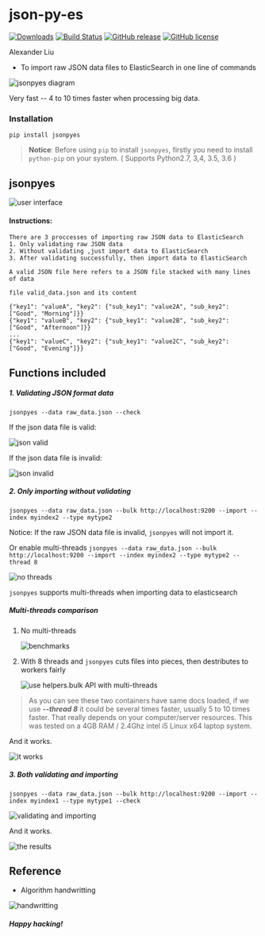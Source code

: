 json-py-es
==========

[![Downloads](https://pepy.tech/badge/jsonpyes)](https://pepy.tech/project/jsonpyes)
[![Build Status](https://travis-ci.org/xros/jsonpyes.svg?branch=master)](https://travis-ci.org/xros/jsonpyes)
[![GitHub release](https://img.shields.io/github/release/xros/jsonpyes.svg)](https://github.com/xros/jsonpyes/releases)
[![GitHub license](https://img.shields.io/github/license/xros/jsonpyes.svg)](https://github.com/xros/jsonpyes/blob/master/LICENSE)

Alexander Liu

* To import raw JSON data files to ElasticSearch in one line of commands

![jsonpyes diagram](static/jsonpyes_data_processing_diagram.png)

Very fast -- 4 to 10 times faster when processing big data.


### Installation

```pip install jsonpyes```  

> **Notice**: Before using `pip` to install `jsonpyes`, firstly you need to install `python-pip` on your system. ( Supports Python2.7, 3,4, 3.5, 3.6 )


jsonpyes
--------

![user interface](https://raw.githubusercontent.com/xros/jsonpyes/master/static/snapshot236.png)

#### Instructions:
    There are 3 proccesses of importing raw JSON data to ElasticSearch
    1. Only validating raw JSON data
    2. Without validating ,just import data to ElasticSearch
    3. After validating successfully, then import data to ElasticSearch

    A valid JSON file here refers to a JSON file stacked with many lines of data
    
    file valid_data.json and its content

    {"key1": "valueA", "key2": {"sub_key1": "value2A", "sub_key2": ["Good", "Morning"]}}
    {"key1": "valueB", "key2": {"sub_key1": "value2B", "sub_key2": ["Good", "Afternoon"]}}
    ...
    {"key1": "valueC", "key2": {"sub_key1": "value2C", "sub_key2": ["Good", "Evening"]}}



Functions included
------------------

##### 1. Validating JSON format data

```jsonpyes --data raw_data.json --check```

If the json data file is valid: 

![json valid](https://raw.githubusercontent.com/xros/jsonpyes/master/static/snapshot98.jpg)

If the json data file is invalid: 

![json invalid](https://raw.githubusercontent.com/xros/jsonpyes/master/static/snapshot99.jpg)

##### 2. Only importing without validating

```jsonpyes --data raw_data.json --bulk http://localhost:9200 --import --index myindex2 --type mytype2```

Notice: If the raw JSON data file is invalid, `jsonpyes` will not import it.

Or enable multi-threads ```jsonpyes --data raw_data.json --bulk http://localhost:9200 --import --index myindex2 --type mytype2 --thread 8```

![no threads](https://raw.githubusercontent.com/xros/jsonpyes/master/static/snapshot102.jpg)

```jsonpyes``` supports multi-threads when importing data to elasticsearch


##### Multi-threads comparison

1. No multi-threads 

    ![benchmarks](https://raw.githubusercontent.com/xros/jsonpyes/master/static/snapshot237.png)

2. With 8 threads and `jsonpyes` cuts files into pieces, then destributes to workers fairly 

    ![use helpers.bulk API with multi-threads](https://raw.githubusercontent.com/xros/jsonpyes/master/static/snapshot235.png)

> As you can see these two containers have same docs loaded, if we use **_--thread 8_** it could be several times faster, usually 5 to 10 times faster.
> That really depends on your computer/server resources.
This was tested on a 4GB RAM / 2.4Ghz intel i5 Linux x64 laptop system.

And it works.

![it works](https://raw.githubusercontent.com/xros/jsonpyes/master/static/snapshot105.jpg)

##### 3. Both validating and importing

```jsonpyes --data raw_data.json --bulk http://localhost:9200 --import --index myindex1 --type mytype1 --check```

![validating and importing](https://raw.githubusercontent.com/xros/jsonpyes/master/static/snapshot135.png)

And it works.

![the results](https://raw.githubusercontent.com/xros/jsonpyes/master/static/snapshot101.jpg)


Reference
---------
* Algorithm handwritting

![handwritting](https://raw.githubusercontent.com/xros/jsonpyes/master/static/algo.png)

##### Happy hacking!

